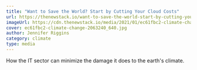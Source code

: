 ```yaml
---
title: "Want to Save the World? Start by Cutting Your Cloud Costs"
url: https://thenewstack.io/want-to-save-the-world-start-by-cutting-your-cloud-costs/
imageUrl: https://cdn.thenewstack.io/media/2021/01/ec61fbc2-climate-change-2063240_640.jpg
cover: ec61fbc2-climate-change-2063240_640.jpg
author: Jennifer Riggins
category: climate
type: media
---
```


How the IT sector can minimize the damage it does to the earth's climate.
